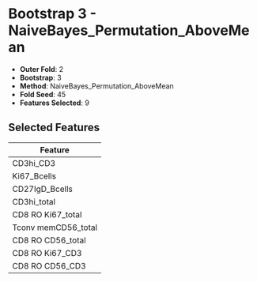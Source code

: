 # Bootstrap 3 - NaiveBayes_Permutation_AboveMean

- **Outer Fold**: 2
- **Bootstrap**: 3
- **Method**: NaiveBayes_Permutation_AboveMean
- **Fold Seed**: 45
- **Features Selected**: 9

## Selected Features

| Feature |
|---------|
| CD3hi_CD3 |
| Ki67_Bcells |
| CD27IgD_Bcells |
| CD3hi_total |
| CD8 RO Ki67_total |
| Tconv memCD56_total |
| CD8 RO CD56_total |
| CD8  RO Ki67_CD3 |
| CD8 RO CD56_CD3 |
